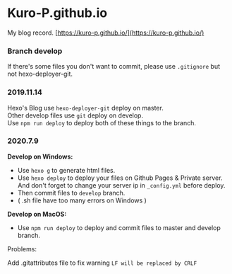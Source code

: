 # Kuro-P.github.io
My blog record. [https://kuro-p.github.io/](https://kuro-p.github.io/)

### Branch develop
If there's some files you don't want to commit, please use `.gitignore` but not hexo-deployer-git.

### 2019.11.14
Hexo's Blog use `hexo-deployer-git` deploy on master.<br/>
Other develop files use `git` deploy on develop.<br/>
Use `npm run deploy` to deploy both of these things to the branch.<br/>

### 2020.7.9
__Develop on Windows:__
* Use `hexo g` to generate html files.
* Use `hexo deploy` to deploy your files on Github Pages & Private server. And don't forget to change your server ip in `_config.yml` before deploy.
* Then commit files to `develop` branch.
* ( .sh file have too many errors on Windows )

__Develop on MacOS:__
* Use `npm run deploy` to deploy and commit files to master and develop branch.

Problems:

Add .gitattributes file to fix warning  `LF will be replaced by CRLF` 